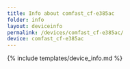 ```yaml
---
title: Info about comfast_cf-e385ac
folder: info
layout: deviceinfo
permalink: /devices/comfast_cf-e385ac/
device: comfast_cf-e385ac
---
```

{% include templates/device_info.md %}
